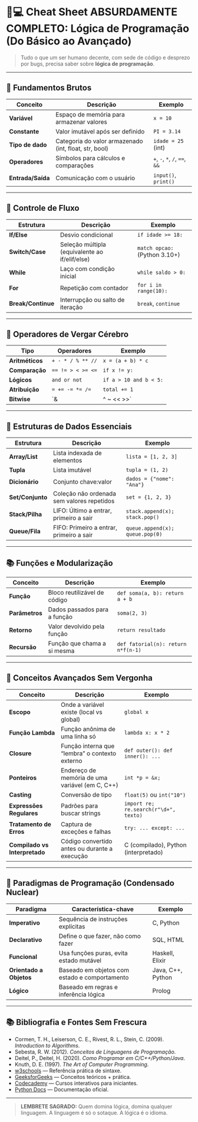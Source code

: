 # 🧠💻 Cheat Sheet ABSURDAMENTE COMPLETO: Lógica de Programação (Do Básico ao Avançado)

> Tudo o que um ser humano decente, com sede de código e desprezo por bugs, precisa saber sobre **lógica de programação**.

---

## 📌 Fundamentos Brutos

| Conceito         | Descrição                                                                 | Exemplo                            |
|------------------|---------------------------------------------------------------------------|------------------------------------|
| **Variável**     | Espaço de memória para armazenar valores                                 | `x = 10`                           |
| **Constante**    | Valor imutável após ser definido                                          | `PI = 3.14`                        |
| **Tipo de dado** | Categoria do valor armazenado (int, float, str, bool)                    | `idade = 25` (int)                 |
| **Operadores**   | Símbolos para cálculos e comparações                                     | `+`, `-`, `*`, `/`, `==`, `&&`     |
| **Entrada/Saída**| Comunicação com o usuário                                                 | `input()`, `print()`               |

---

## 🔁 Controle de Fluxo

| Estrutura        | Descrição                                                | Exemplo                                      |
|------------------|----------------------------------------------------------|----------------------------------------------|
| **If/Else**      | Desvio condicional                                       | `if idade >= 18:`                            |
| **Switch/Case**  | Seleção múltipla (equivalente ao if/elif/else)          | `match opcao:` (Python 3.10+)                |
| **While**        | Laço com condição inicial                                | `while saldo > 0:`                           |
| **For**          | Repetição com contador                                   | `for i in range(10):`                        |
| **Break/Continue**| Interrupção ou salto de iteração                        | `break`, `continue`                          |

---

## 🔧 Operadores de Vergar Cérebro

| Tipo               | Operadores                     | Exemplo                      |
|--------------------|--------------------------------|------------------------------|
| **Aritméticos**     | `+ - * / % ** //`              | `x = (a + b) * c`            |
| **Comparação**      | `== != > < >= <=`              | `if x != y:`                 |
| **Lógicos**         | `and or not`                   | `if a > 10 and b < 5:`       |
| **Atribuição**      | `= += -= *= /=`                | `total += 1`                 |
| **Bitwise**         | `& | ^ ~ << >>`                | `a = a << 2`                 |

---

## 🧱 Estruturas de Dados Essenciais

| Estrutura        | Descrição                                     | Exemplo                              |
|------------------|-----------------------------------------------|--------------------------------------|
| **Array/List**   | Lista indexada de elementos                   | `lista = [1, 2, 3]`                  |
| **Tupla**        | Lista imutável                                | `tupla = (1, 2)`                     |
| **Dicionário**   | Conjunto chave:valor                          | `dados = {"nome": "Ana"}`           |
| **Set/Conjunto** | Coleção não ordenada sem valores repetidos    | `set = {1, 2, 3}`                    |
| **Stack/Pilha**  | LIFO: Último a entrar, primeiro a sair        | `stack.append(x); stack.pop()`      |
| **Queue/Fila**   | FIFO: Primeiro a entrar, primeiro a sair      | `queue.append(x); queue.pop(0)`     |

---

## 📚 Funções e Modularização

| Conceito        | Descrição                                            | Exemplo                              |
|------------------|------------------------------------------------------|--------------------------------------|
| **Função**       | Bloco reutilizável de código                         | `def soma(a, b): return a + b`       |
| **Parâmetros**   | Dados passados para a função                         | `soma(2, 3)`                         |
| **Retorno**      | Valor devolvido pela função                          | `return resultado`                   |
| **Recursão**     | Função que chama a si mesma                          | `def fatorial(n): return n*f(n-1)`   |

---

## 🧠 Conceitos Avançados Sem Vergonha

| Conceito             | Descrição                                                         | Exemplo                                      |
|----------------------|-------------------------------------------------------------------|----------------------------------------------|
| **Escopo**           | Onde a variável existe (local vs global)                          | `global x`                                    |
| **Função Lambda**    | Função anônima de uma linha só                                    | `lambda x: x * 2`                             |
| **Closure**          | Função interna que “lembra” o contexto externo                    | `def outer(): def inner(): ...`              |
| **Ponteiros**        | Endereço de memória de uma variável (em C, C++)                   | `int *p = &x;`                                |
| **Casting**          | Conversão de tipo                                                 | `float(5)` ou `int("10")`                    |
| **Expressões Regulares** | Padrões para buscar strings                                 | `import re; re.search(r"\d+", texto)`        |
| **Tratamento de Erros**| Captura de exceções e falhas                                  | `try: ... except: ...`                       |
| **Compilado vs Interpretado** | Código convertido antes ou durante a execução          | C (compilado), Python (interpretado)         |

---

## 🧠 Paradigmas de Programação (Condensado Nuclear)

| Paradigma            | Característica-chave                                  | Exemplo                           |
|----------------------|--------------------------------------------------------|-----------------------------------|
| **Imperativo**       | Sequência de instruções explícitas                     | C, Python                         |
| **Declarativo**      | Define o que fazer, não como fazer                     | SQL, HTML                         |
| **Funcional**        | Usa funções puras, evita estado mutável                | Haskell, Elixir                   |
| **Orientado a Objetos** | Baseado em objetos com estado e comportamento      | Java, C++, Python                 |
| **Lógico**           | Baseado em regras e inferência lógica                  | Prolog                            |

---

## 📚 Bibliografia e Fontes Sem Frescura

- Cormen, T. H., Leiserson, C. E., Rivest, R. L., Stein, C. (2009). *Introduction to Algorithms*.  
- Sebesta, R. W. (2012). *Conceitos de Linguagens de Programação*.  
- Deitel, P., Deitel, H. (2020). *Como Programar em C/C++/Python/Java*.  
- Knuth, D. E. (1997). *The Art of Computer Programming*.  
- [w3schools](https://www.w3schools.com/) — Referência prática de sintaxe.  
- [GeeksforGeeks](https://www.geeksforgeeks.org/) — Conceitos teóricos + prática.  
- [Codecademy](https://www.codecademy.com/) — Cursos interativos para iniciantes.  
- [Python Docs](https://docs.python.org/3/) — Documentação oficial.

---

> **LEMBRETE SAGRADO:** Quem domina lógica, domina qualquer linguagem. A linguagem é só o sotaque. A lógica é o idioma.

